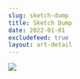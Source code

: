 ```yaml
---
slug: sketch-dump
title: Sketch Dump
date: 2022-01-01
excludefeed: true
layout: art-detail
---
```

![](/art/sketch-dump.webp)

